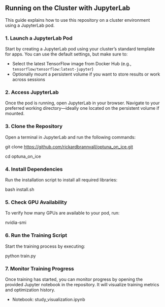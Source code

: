 ## Running on the Cluster with JupyterLab

This guide explains how to use this repository on a cluster environment using a JupyterLab pod.

### 1. Launch a JupyterLab Pod

Start by creating a JupyterLab pod using your cluster’s standard template for apps. You can use the default settings, but make sure to:

- Select the latest TensorFlow image from Docker Hub (e.g., `tensorflow/tensorflow:latest-jupyter`)
- Optionally mount a persistent volume if you want to store results or work across sessions

### 2. Access JupyterLab

Once the pod is running, open JupyterLab in your browser. Navigate to your preferred working directory—ideally one located on the persistent volume if mounted.

### 3. Clone the Repository

Open a terminal in JupyterLab and run the following commands:

git clone https://github.com/rickardbrannvall/optuna_on_ice.git

cd optuna_on_ice

### 4. Install Dependencies

Run the installation script to install all required libraries:

bash install.sh

### 5. Check GPU Availability
To verify how many GPUs are available to your pod, run:

nvidia-smi

### 6. Run the Training Script
Start the training process by executing:

python train.py

### 7. Monitor Training Progress
Once training has started, you can monitor progress by opening the provided Jupyter notebook in the repository. It will visualize training metrics and optimization history.

- Notebook: study_visualization.ipynb


